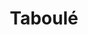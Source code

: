 ---
layout: recette-v2
categories: [recettes]
hidden: true
lang: fr
sitemap: true
title: Taboulé
type: sel
utensils:
  - presse-agrumes
  - saladier
  - couteau
recettes:
  Classique:
    yield: 2.5
    yieldType: kg
    ingredients: 
      - nom: semoule 
        qte: 400
        unite: gr
        variable: true
      - nom: citrons
        qte: 4
      - nom: tomates
        qte: 5
      - nom: concombre
        qte: 1
      - nom: oignon
        qte: 1
      - nom: pois chiches
        qte: 1
        unite: boîte
      - nom: raisins secs
        qte: 125
        unite: gr
      - nom: persil
      - nom: menthe
      - nom: huile d'olive

    etapes:
      - label: Préparation
        details:
          - Presser les citrons
          - Verser la semoule dans un saladier
          - Hacher le persil et la menthe
          - Ajouter le jus de citron, l'huile d'olive (beaucoup) et les herbes puis mélanger
          - Couper en dés les tomates, le concombre et l'oignon
          - Tout ajouter sur la semoule
          - Ajouter les pois chiches et les raisins
          - Mélanger
          - Réserver au frais pendant une heure
---